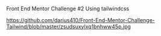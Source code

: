 ######
Front End Mentor Challenge #2 Using tailwindcss

https://github.com/darius410/Front-End-Mentor-Challenge-Tailwind/blob/master/zsudsuxylxq1bnhww45p.jpg
